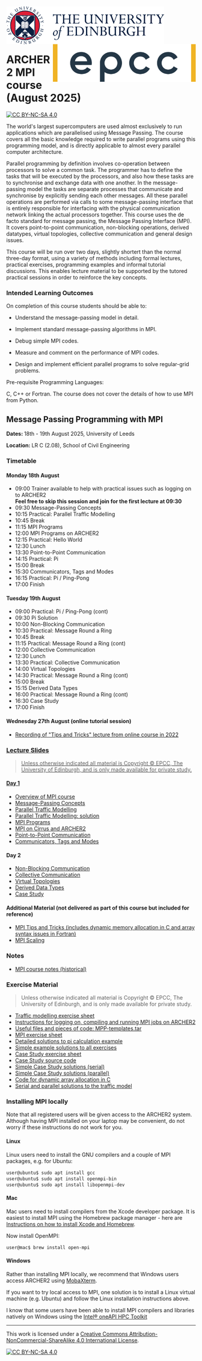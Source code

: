 <img src="./images/eduni_logo.png"  height="100" align="left"> <img src="./images/epcc_logo.jpg" align="right" height="100">

<br /><br /><br /><br /><br />

# ARCHER2 MPI course (August 2025)

[![CC BY-NC-SA 4.0][cc-by-nc-sa-shield]][cc-by-nc-sa]

The world's largest supercomputers are used almost exclusively to run
applications which are parallelised using Message Passing. The course
covers all the basic knowledge required to write parallel programs
using this programming model, and is directly applicable to almost
every parallel computer architecture.

Parallel programming by definition involves co-operation between
processors to solve a common task. The programmer has to define the
tasks that will be executed by the processors, and also how these
tasks are to synchronise and exchange data with one another. In the
message-passing model the tasks are separate processes that
communicate and synchronise by explicitly sending each other
messages. All these parallel operations are performed via calls to
some message-passing interface that is entirely responsible for
interfacing with the physical communication network linking the actual
processors together. This course uses the de facto standard for
message passing, the Message Passing Interface (MPI). It covers
point-to-point communication, non-blocking operations, derived
datatypes, virtual topologies, collective communication and general
design issues.

This course will be run over two days, slightly shortert than the
normal three-day format, using a variety of methods including formal
lectures, practical exercises, programming examples and informal
tutorial discussions. This enables lecture material to be supported by
the tutored practical sessions in order to reinforce the key concepts.

<h3>Intended Learning Outcomes</h3>

On completion of this course students should be able to:

 * Understand the message-passing model in detail.

 * Implement standard message-passing algorithms in MPI.

 * Debug simple MPI codes.

 * Measure and comment on the performance of MPI codes.

 * Design and implement efficient parallel programs to solve
regular-grid problems.

Pre-requisite Programming Languages:

C, C++ or Fortran. The course does not cover the details of how to use
MPI from Python.

<h2>Message Passing Programming with MPI</h2>

<p><strong>Dates: </strong>18th - 19th August 2025, University of Leeds
<p><strong>Location: </strong>LR C (2.08), School of Civil Engineering

<h3>Timetable</h3>

<h4>Monday 18th August</h4>

<ul>

<li> 09:00 Trainer available to help with practical issues such as
logging on to ARCHER2<br><strong>Feel free to skip this session and join for
the first lecture at 09:30</strong>
<li>    09:30 Message-Passing Concepts
<li>    10:15 Practical: Parallel Traffic Modelling
<li>    10:45 Break
<li>    11:15 MPI Programs
<li>    12:00 MPI Programs on ARCHER2
<li>    12:15 Practical: Hello World
<li>    12:30 Lunch
<li>    13:30 Point-to-Point Communication
<li>    14:15 Practical: Pi
<li>    15:00 Break
<li>    15:30 Communicators, Tags and Modes
<li>    16:15 Practical: Pi / Ping-Pong
<li>    17:00 Finish
</ul>

<h4>Tuesday 19th August</h4>

<ul>

<li>    09:00 Practical: Pi / Ping-Pong (cont)
<li>    09:30 Pi Solution
<li>    10:00 Non-Blocking Communication
<li>    10:30 Practical: Message Round a Ring
<li>    10:45 Break
<li>    11:15 Practical: Message Round a Ring (cont)
<li>    12:00 Collective Communication
<li>    12:30 Lunch
<li>    13:30 Practical: Collective Communication
<li> 14:00 Virtual Topologies
<li> 14:30 Practical: Message Round a Ring (cont)
<li> 15:00 Break
<li> 15:15 Derived Data Types
<li> 16:00 Practical: Message Round a Ring (cont)
<li> 16:30 Case Study
<li> 17:00 Finish

</ul>

<h4>Wednesday 27th August (online tutorial session)</h4>

<ul>

<li><a href="https://www.youtube.com/watch?v=6QU7sv2KgCY">Recording of "Tips and Tricks" lecture from online course in 2022

</ul>

<h3>Lecture Slides</h3>

<p><blockquote>Unless otherwise indicated all material is Copyright
&copy; EPCC, The University of Edinburgh, and is only made available
for private study. </blockquote></p>


<h4>Day 1</h4>

<ul>
<li><a href="https://github.com/EPCCed/archer2-MPI-2025-08-18/raw/main/slides/L00-overview_3day.pdf">Overview of MPI course</a>
<li><a href="https://github.com/EPCCed/archer2-MPI-2025-08-18/raw/main/slides/L01-mpconcepts.pdf">Message-Passing Concepts</a>
<li><a href="https://github.com/EPCCed/archer2-MPI-2025-08-18/raw/main/slides/E01-traffic.pdf">Parallel Traffic Modelling</a>
<li><a href="https://github.com/EPCCed/archer2-MPI-2025-08-18/raw/main/slides/road-solution.pdf">Parallel Traffic Modelling: solution</a>
<li><a href="https://github.com/EPCCed/archer2-MPI-2025-08-18/raw/main/slides/L02-intro.pdf">MPI Programs</a>
<li><a href="https://github.com/EPCCed/archer2-MPI-2025-08-18/raw/main/slides/L03-archer2-cirrus-mpi.pdf">MPI on Cirrus and ARCHER2</a>
<li><a href="https://github.com/EPCCed/archer2-MPI-2025-08-18/raw/main/slides/L04-pt2pt.pdf">Point-to-Point Communication</a>
<li><a href="https://github.com/EPCCed/archer2-MPI-2025-08-18/raw/main/slides/L06-modetagcomm.pdf">Communicators, Tags and Modes</a>
</ul>

<h4>Day 2</h4>

<ul>

<li><a href="https://github.com/EPCCed/archer2-MPI-2025-08-18/raw/main/slides/L07-nonblocking.pdf">Non-Blocking Communication</a>
<li><a href="https://github.com/EPCCed/archer2-MPI-2025-08-18/raw/main/slides/L08-collective.pdf">Collective Communication</a>
<li><a href="https://github.com/EPCCed/archer2-MPI-2025-08-18/raw/main/slides/L09-topology.pdf">Virtual Topologies</a>
<li><a href="https://github.com/EPCCed/archer2-MPI-2025-08-18/raw/main/slides/L10-derivedtypes.pdf">Derived Data Types</a> 
<li><a href="https://github.com/EPCCed/archer2-MPI-2025-08-18/raw/main/slides/L11-casestudy.pdf">Case Study</a>

</ul>

<h4>Additional Material (not delivered as part of this course but included for reference)</h4>

<ul>
<li><a href="https://github.com/EPCCed/archer2-MPI-2025-08-18/raw/main/slides/L12-tipsandtricks.pdf">MPI Tips and Tricks (includes dynamic memory allocation in C and array syntax issues in Fortran)</a>
<li><a href="https://github.com/EPCCed/archer2-MPI-2025-08-18/raw/main/slides/L13-scaling.pdf">MPI Scaling</a>
</ul>

<h3>Notes</h3>

<ul>
<li><a href="https://github.com/EPCCed/archer2-MPI-2025-08-18/raw/main/notes/MPP-notes.pdf">MPI course notes (historical)</a>
</ul>

<h3>Exercise Material</h3>

<p><blockquote>Unless otherwise indicated all material is Copyright &copy; EPCC, The University of Edinburgh, and is only made available for private study. </blockquote></p>

<ul>
<li><a href="https://github.com/EPCCed/archer2-MPI-2025-08-18/raw/main/exercises/road.pdf">Traffic modelling exercise sheet</a></li>
<li><a href="https://github.com/EPCCed/archer2-MPI-2025-08-18/raw/main/exercises/ARCHER2-MPI-cribsheet.pdf">Instructions for logging on, compiling and running MPI jobs on ARCHER2</a></li>
<li><a href="https://github.com/EPCCed/archer2-MPI-2025-08-18/raw/main/exercises/MPP-templates.tar">Useful files and pieces of code: MPP-templates.tar</a></li>
<li><a href="https://github.com/EPCCed/archer2-MPI-2025-08-18/raw/main/exercises/MPP-exercises.pdf">MPI exercise sheet</a></li>
<li><a href="https://github.com/EPCCed/archer2-MPI-2025-08-18/raw/main/exercises/MPP-pi.tar">Detailed solutions to pi calculation example</a>
<li><a href="https://github.com/EPCCed/archer2-MPI-2025-08-18/raw/main/exercises/MPP-solutions.tar">Simple example solutions to all exercises</a>
<li><a href="https://github.com/EPCCed/archer2-MPI-2025-08-18/raw/main/exercises/MPP-casestudy.pdf">Case Study exercise sheet</a></li>
<li><a href="https://github.com/EPCCed/archer2-MPI-2025-08-18/raw/main/exercises/MPP-casestudy.tar.gz">Case Study source code</a></li>
<li><a href="https://github.com/EPCCed/archer2-MPI-2025-08-18/raw/main/exercises/MPP-caseserial.tar">Simple Case Study solutions (serial)</a></li>
<li><a href="https://github.com/EPCCed/archer2-MPI-2025-08-18/raw/main/exercises/MPP-casesolns.tar">Simple Case Study solutions (parallel)</a></li>
<li><a href="https://github.com/EPCCed/archer2-MPI-2025-08-18/raw/main/exercises/MPP-arralloc.tar">Code for dynamic array allocation in C</a>
<li><a href="https://github.com/EPCCed/archer2-MPI-2025-08-18/raw/main/exercises/MPP-traffic.tar">Serial and parallel solutions to the traffic model</a></li>
</ul>

<h3>Installing MPI locally</h3>

Note that all registered users will be given access to the ARCHER2
system. Although having MPI installed on your laptop may be
convenient, do not worry if these instructions do not work for you.

<h4>Linux</h4>

Linux users need to install the GNU compilers and a couple of MPI packages,
e.g. for Ubuntu:

    user@ubuntu$ sudo apt install gcc
    user@ubuntu$ sudo apt install openmpi-bin
    user@ubuntu$ sudo apt install libopenmpi-dev

<h4>Mac</h4>

Mac users need to install compilers from the Xcode developer
package. It is easiest to install MPI using the Homebrew package
manager - here are [Instructions on how to install Xcode and
Homebrew](https://www.moncefbelyamani.com/how-to-install-xcode-homebrew-git-rvm-ruby-on-mac/).

Now install OpenMPI:

    user@mac$ brew install open-mpi

<h4>Windows</h4>

Rather than installing MPI locally, we recommend that Windows users
access ARCHER2 using
[MobaXterm](https://docs.archer2.ac.uk/user-guide/connecting/#windows).

If you want to try local access to MPI, one solution is to install a
Linux virtual machine (e.g. Ubuntu) and follow the Linux installation
instructions above.

I know that some users have been able to install MPI compilers and libraries natively on Windows using the [Intel® oneAPI HPC Toolkit](https://software.intel.com/content/www/us/en/develop/tools/oneapi/hpc-toolkit.html)

---

This work is licensed under a
[Creative Commons Attribution-NonCommercial-ShareAlike 4.0 International License][cc-by-nc-sa].

[cc-by-nc-sa]: http://creativecommons.org/licenses/by-nc-sa/4.0/
[cc-by-nc-sa-image]: https://licensebuttons.net/l/by-nc-sa/4.0/88x31.png
[cc-by-nc-sa-shield]: https://img.shields.io/badge/License-CC%20BY--NC--SA%204.0-lightgrey.svg

[![CC BY-NC-SA 4.0][cc-by-nc-sa-image]][cc-by-nc-sa]

